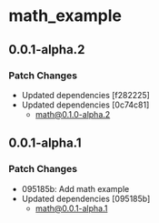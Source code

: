 # math_example

## 0.0.1-alpha.2

### Patch Changes

- Updated dependencies [f282225]
- Updated dependencies [0c74c81]
  - math@0.1.0-alpha.2

## 0.0.1-alpha.1

### Patch Changes

- 095185b: Add math example
- Updated dependencies [095185b]
  - math@0.0.1-alpha.1
